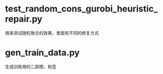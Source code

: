 # test_random_cons_gurobi_heuristic_repair.py
用来测试随机聚合的效果，里面有不同的修复方式

# gen_train_data.py
生成训练用的二部图，标签

# 
